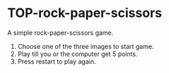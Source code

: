 # TOP-rock-paper-scissors

A simple rock-paper-scissors game.

1) Choose one of the three images to start game.
2) Play till you or the computer get 5 points.
3) Press restart to play again.
